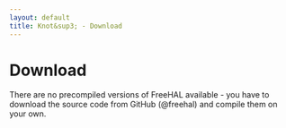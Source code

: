 ```yaml
---
layout: default
title: Knot&sup3; - Download
---
```

# Download

There are no precompiled versions of FreeHAL available - you have to download the source code from GitHub (@freehal) and compile them on your own.
